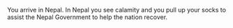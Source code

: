 You arrive in Nepal. 
In Nepal you see calamity and you pull up your socks to assist the Nepal Government to 
help the nation recover.
